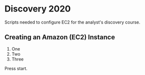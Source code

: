 # Discovery 2020
Scripts needed to configure EC2 for the analyst's discovery course.

## Creating an Amazon (EC2) Instance

1. One
1. Two
1. Three

Press start.



